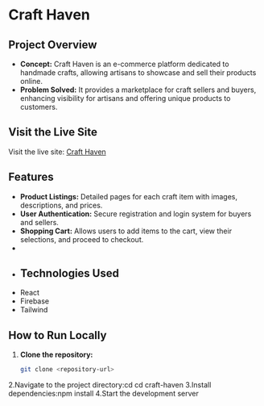 
# Craft Haven

## Project Overview
- **Concept:** Craft Haven is an e-commerce platform dedicated to handmade crafts, allowing artisans to showcase and sell their products online.
- **Problem Solved:** It provides a marketplace for craft sellers and buyers, enhancing visibility for artisans and offering unique products to customers.

## Visit the Live Site

Visit the live site: [Craft Haven](https://assignment-10-7eeb4.web.app/)

## Features
- **Product Listings:** Detailed pages for each craft item with images, descriptions, and prices.
- **User Authentication:** Secure registration and login system for buyers and sellers.
- **Shopping Cart:** Allows users to add items to the cart, view their selections, and proceed to checkout.
- 
- ## Technologies Used
- React
- Firebase
- Tailwind
## How to Run Locally
1. **Clone the repository:**
   ```bash
   git clone <repository-url>
2.Navigate to the project directory:cd cd craft-haven
3.Install dependencies:npm install
4.Start the development server
